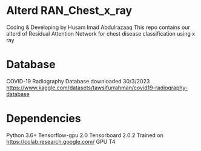 # Alterd RAN_Chest_x_ray
Coding & Developing by Husam Imad Abdulrazaaq 
This repo contains our alterd of Residual Attention Network for chest disease classification using x ray 
# Database
COVID-19 Radiography Database
downloaded 30/3/2023
https://www.kaggle.com/datasets/tawsifurrahman/covid19-radiography-database
# Dependencies
Python 3.6+
Tensorflow-gpu 2.0
Tensorboard 2.0.2
Trained on 
https://colab.research.google.com/
GPU T4
